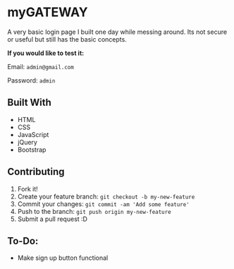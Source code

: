 # myGATEWAY

A very basic login page I built one day while messing around.  Its not secure or useful but still has the basic concepts.


**If you would like to test it:**


Email: `admin@gmail.com`

Password: `admin`

## Built With

  * HTML
  * CSS
  * JavaScript
  * jQuery
  * Bootstrap

## Contributing

1. Fork it!
2. Create your feature branch: `git checkout -b my-new-feature`
3. Commit your changes: `git commit -am 'Add some feature'`
4. Push to the branch: `git push origin my-new-feature`
5. Submit a pull request :D

## To-Do:

  * Make sign up button functional


